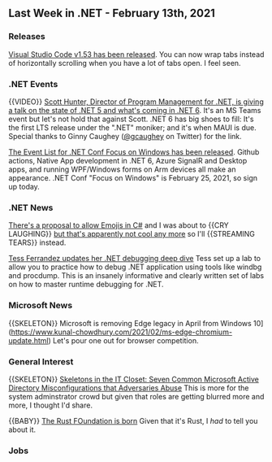 ## Last Week in .NET - February 13th, 2021

### Releases
[Visual Studio Code v1.53 has been released](https://code.visualstudio.com/updates/v1_53). You can now wrap tabs instead of horizontally scrolling when you have a lot of tabs open.  I feel seen.

### .NET Events

{{VIDEO}} [Scott Hunter, Director of Program Management for .NET, is giving a talk on the state of .NET 5 and what's coming in .NET 6](https://www.meetup.com/nopCommerce-Global-Meetup/events/275569812/?utm_content=153082719&utm_medium=social&utm_source=twitter&hss_channel=tw-2384354214). It's an MS Teams event but let's not hold that against Scott. .NET 6 has big shoes to fill: It's the first LTS release under the ".NET" moniker; and it's when MAUI is due.  Special thanks to Ginny Caughey ([@gcaughey](https://twitter.com/gcaughey) on Twitter) for the link.

[The Event List for .NET Conf Focus on Windows has been released](https://channel9.msdn.com/Events/dotnetConf/Focus-on-Windows). Github actions, Native App development in .NET 6, Azure SignalR and Desktop apps, and running WPF/Windows forms on Arm devices all make an appearance.  .NET Conf "Focus on Windows" is February 25, 2021, so sign up today.

### .NET News

[There's a proposal to allow Emojis in C#](https://github.com/dotnet/csharplang/issues/4402) and I was about to {{CRY LAUGHING}} [but that's apparently not cool any more](https://www.cnn.com/2021/02/14/tech/crying-laughing-emoji-gen-z/index.html) so I'll {{STREAMING TEARS}} instead.

[Tess Ferrandez updates her .NET debugging deep dive](https://tessferrandez.github.io/debugging/dotnet/labs/2008/02/04/debugging-demos-setup-instructions.html) Tess set up a lab to allow you to practice how to debug .NET application using tools like windbg and procdump.  This is an insanely informative and clearly written set of labs on how to master runtime debugging for .NET. 

### Microsoft News

{{SKELETON}} Microsoft is removing Edge legacy in April from Windows 10](https://www.kunal-chowdhury.com/2021/02/ms-edge-chromium-update.html) Let's pour one out for browser competition.

### General Interest

{{SKELETON}} [Skeletons in the IT Closet: Seven Common Microsoft Active Directory Misconfigurations that Adversaries Abuse](https://www.crowdstrike.com/blog/seven-common-microsoft-ad-misconfigurations-that-adversaries-abuse/) This is more for the system adminstrator crowd but given that roles are getting blurred more and more, I thought I'd share.

{{BABY}} [The Rust FOundation is born](https://foundation.rust-lang.org/posts/2021-02-08-hello-world/) Given that it's Rust, I *had* to tell you about it.
### Jobs

